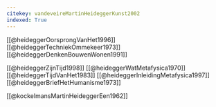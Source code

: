 ```yaml
---
citekey: vandeveireMartinHeideggerKunst2002
indexed: True
---
```


[[@heideggerOorsprongVanHet1996]]
[[@heideggerTechniekOmmekeer1973]]
[[@heideggerDenkenBouwenWonen1991]]

[[@heideggerZijnTijd1998]]
[[@heideggerWatMetafysica1970]]
[[@heideggerTijdVanHet1983]]
[[@heideggerInleidingMetafysica1997]]
[[@heideggerBriefHetHumanisme1973]]

[[@kockelmansMartinHeideggerEen1962]]
